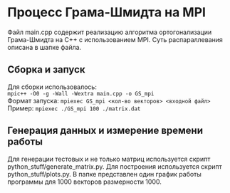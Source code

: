 # Процесс Грама-Шмидта на MPI
Файл main.cpp содержит реализацию алгоритма ортогонализации Грама-Шмидта на C++ с использованием MPI. Суть распараллевания описана в шапке файла.

## Сборка и запуск
Для сборки использовалось:   
`mpic++ -O0 -g -Wall -Wextra main.cpp -o GS_mpi`    
Формат запуска: `mpiexec GS_mpi <кол-во векторов> <входной файл>`    
Пример: `mpiexec ./GS_mpi 100 ./matrix.dat`

## Генерация данных и измерение времени работы 
Для генерации тестовых и не только матриц используется скрипт python_stuff/generate_matrix.py. 
Для построения используется скрипт python_stuff/plots.py.
В папке представлен один график работы программы для 1000 векторов размерности 1000. 
